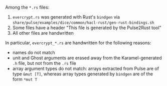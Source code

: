Among the `*.rs` files:

1. `evercrypt.rs` was generated with Rust's `bindgen`  via
   `share/pulse/examples/dice/common/hacl-rust/gen-rust-bindings.sh`
2. Some files have a header "This file is generated by the Pulse2Rust tool"
3. All other files are handwritten

In particular, `evercrypt_*.rs` are handwritten for the following reasons:
* names do not match
* unit and Ghost arguments are erased away from the Karamel-generated
  `.h` file, but not from the `.rs` file
* array argument types do not match: arrays extracted from Pulse are
  of type `&mut [T]`, whereas array types generated by `bindgen` are
  of the form `*mut T`
